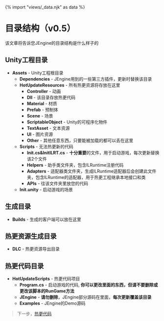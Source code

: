 {% import "views/_data.njk" as data %}

# 目录结构（v0.5）

该文章将告诉您JEngine的目录结构是什么样子的


## Unity工程目录
- **Assets** - Unity工程根目录
  - **Dependencies** - JEngine用到的一些第三方插件，更新时替换该目录
  - **HotUpdateResources** - 所有热更资源将存放在这里
    - **Controller** - 动画
    - **Dll** - 该目录存放热更代码
    - **Material** - 材质
    - **Prefab** - 预制体
    - **Scene** - 场景
    - **ScriptableObject** - Unity的可程序化物件
    - **TextAsset** - 文本资源
    - **UI** - 图片资源
    - **Other** - 其他任意东西，只要能被加载的都可以丢在这里
  - **Scripts** - 无法热更新的代码
    - **Init.cs&InitILRT.cs** - **十分重要**的文件，用于启动游戏，每次更新替换该2个文件
    - **Helpers** - 助手类文件夹，包含ILRuntime注册代码
    - **Adapters** - 适配器类文件夹，生成ILRuntime适配器后会创建此文件夹，包含ILRuntime的适配器，用于热更工程继承本地接口和类
    - **APIs** - 往该文件夹里放您的代码
  - **Init.unity** - 启动游戏的场景

## 生成目录
- **Builds** - 生成的客户端可以放在这里

## 热更资源生成目录
- **DLC** - 热更资源导出目录

## 热更代码目录
- **HotUpdateScripts** - 热更代码项目
  - **Program.cs** - 启动游戏的代码, **你可以更改里面的东西，但请不要删除或更改该脚本的RunGame方法**
  - **JEngine** - **请勿删除**，JEngine部分源码在里面，**每次更新覆盖该目录**
  - **Examples** - JEngine的Demo源码

> 下一步，[热更代码](hotupdate.html)
